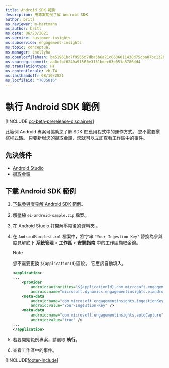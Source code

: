 ```yaml
---
title: Android SDK 範例
description: 用專案範例了解 Android SDK
author: britl
ms.reviewer: m-hartmann
ms.author: britl
ms.date: 06/23/2021
ms.service: customer-insights
ms.subservice: engagement-insights
ms.topic: conceptual
ms.manager: shellyha
ms.openlocfilehash: ba51961bc7f9555d7dba5b6a21c8636011438d75cba87bc132b896841c467a33
ms.sourcegitcommit: aa0cfbf6240a9f560e3131bdec63e051a8786dd4
ms.translationtype: HT
ms.contentlocale: zh-TW
ms.lasthandoff: 08/10/2021
ms.locfileid: "7035816"
---
```

# <a name="run-the-android-sdk-sample"></a>執行 Android SDK 範例

[!INCLUDE [cc-beta-prerelease-disclaimer](includes/cc-beta-prerelease-disclaimer.md)]

此範例 Android 專案可協助您了解 SDK 在應用程式中的運作方式。 您不需要撰寫程式碼。 只要新增您的擷取金鑰，您就可以立即查看工作區中的事件。

## <a name="prerequisites"></a>先決條件

- [Android Studio](https://developer.android.com/studio)
- [擷取金鑰](get-started-android.md)

## <a name="download-the-android-sdk-sample"></a>下載 Android SDK 範例

1. [下載參與度見解 Android SDK 範例](https://download.pi.dynamics.com/sdk/EI-SDKs/ei-android-sample.zip)。
1. 解壓縮 `ei-android-sample.zip` 檔案。
1. 在 Android Studio 打開解壓縮後的資料夾 。
1. 在 `AndroidManifest.xml` 檔案中，將字串 `"Your-Ingestion-Key"` 替換為參與度見解底下 **系統管理** > **工作區** > **安裝指南** 中的工作區擷取金鑰。 

   > [!NOTE]
   > 您不需要更換 `${applicationId}`區段。 它應該自動填入。

   ```xml
   <application>
   ...
       <provider
           android:authorities="${applicationId}.com.microsoft.engagementinsights.eiandroidsdk.AnalyticsContentProvider"
           android:name="microsoft.dynamics.engagementinsights.eiandroidsdk.AnalyticsContentProvider" />
       <meta-data
           android:name="com.microsoft.engagementinsights.ingestionKey"
           android:value="Your-Ingestion-Key" />
       <meta-data
           android:name="com.microsoft.engagementinsights.autoCapture"
           android:value="true" />
   ...
   </application>
   ```

1. 若要開始範例專案，請選取 **執行**。
1. 查看工作區中的事件。


[!INCLUDE[footer-include](../includes/footer-banner.md)]
